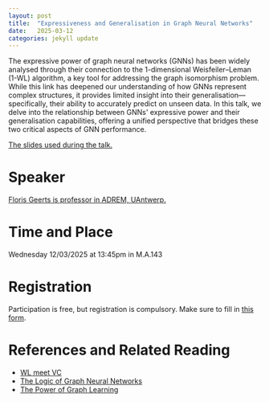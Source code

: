 ```yaml
---
layout: post
title:  "Expressiveness and Generalisation in Graph Neural Networks"
date:   2025-03-12
categories: jekyll update
---
```


The expressive power of graph neural networks (GNNs) has been widely analysed through their connection to the 1-dimensional Weisfeiler–Leman (1-WL) algorithm, a key tool for addressing the graph isomorphism problem. While this link has deepened our understanding of how GNNs represent complex structures, it provides limited insight into their generalisation—specifically, their ability to accurately predict on unseen data. In this talk, we delve into the relationship between GNNs' expressive power and their generalisation capabilities, offering a unified perspective that bridges these two critical aspects of GNN performance.

[The slides used during the talk.](/geerts25.pdf)

# Speaker
[Floris Geerts is professor in ADREM, UAntwerp.](https://fgeerts.github.io/)

# Time and Place
Wednesday 12/03/2025 at 13:45pm in M.A.143

# Registration
Participation is free, but registration is compulsory.
Make sure to fill in [this form](https://forms.gle/TWkMSwFtotcaeZhu7).

# References and Related Reading
* [WL meet VC](https://arxiv.org/abs/2301.11039)
* [The Logic of Graph Neural Networks](https://arxiv.org/abs/2104.14624)
* [The Power of Graph
  Learning](https://simons.berkeley.edu/events/power-graph-learning-richard-m-karp-distinguished-lecture)
